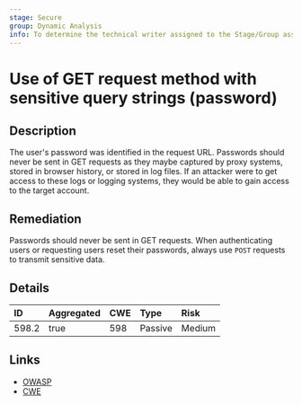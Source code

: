 ```yaml
---
stage: Secure
group: Dynamic Analysis
info: To determine the technical writer assigned to the Stage/Group associated with this page, see https://about.gitlab.com/handbook/product/ux/technical-writing/#assignments
---
```


# Use of GET request method with sensitive query strings (password)

## Description

The user's password was identified in the request URL. Passwords should never be sent in GET
requests as they maybe captured by proxy systems, stored in browser history, or stored in
log files. If an attacker were to get access to these logs or logging systems, they would
be able to gain access to the target account.

## Remediation

Passwords should never be sent in GET requests. When authenticating users or requesting users
reset their passwords, always use `POST` requests to transmit sensitive data.

## Details

| ID | Aggregated | CWE | Type | Risk |
|:---|:--------|:--------|:--------|:--------|
| 598.2 | true | 598 | Passive | Medium |

## Links

- [OWASP](https://owasp.org/www-community/vulnerabilities/Information_exposure_through_query_strings_in_url)
- [CWE](https://cwe.mitre.org/data/definitions/598.html)
